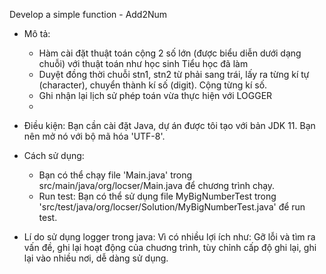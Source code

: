 Develop a simple function - Add2Num
- Mô tả:
  - Hàm cài đặt thuật toán cộng 2 số lớn (được biểu diễn dưới dạng chuỗi) với thuật toán như học sinh Tiểu học
    đã làm
  - Duyệt đồng thời chuỗi stn1, stn2 từ phải sang trái, lấy ra từng kí tự (character), chuyển thành kí số (digit).
    Cộng từng kí số.
  - Ghi nhận lại lịch sử phép toán vừa thực hiện với LOGGER
  - 
- Điều kiện: Bạn cần cài đặt Java, dự án được tôi tạo với bản JDK 11. Bạn nên mở nó với bộ mã hóa 'UTF-8'.
- Cách sử dụng:
  - Bạn có thể chạy file 'Main.java' trong src/main/java/org/locser/Main.java để chương trình chạy.
  - Run test: Bạn có thể sử dụng file MyBigNumberTest trong 'src/test/java/org/locser/Solution/MyBigNumberTest.java' để run test.

- Lí do sử dụng logger trong java: Vì có nhiều lợi ích như: Gỡ lỗi và tìm ra vấn đề, ghi lại hoạt động của chuơng trình, tùy chỉnh cấp độ ghi lại, ghi lại vào nhiều nơi, dễ dàng sử dụng.